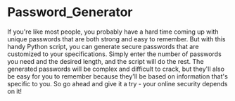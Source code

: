 # Password_Generator

If you're like most people, you probably have a hard time coming up with unique passwords that are both strong and easy to remember. But with this handy Python script, you can generate secure passwords that are customized to your specifications. Simply enter the number of passwords you need and the desired length, and the script will do the rest. The generated passwords will be complex and difficult to crack, but they'll also be easy for you to remember because they'll be based on information that's specific to you. So go ahead and give it a try - your online security depends on it!
